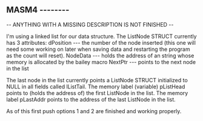 MASM4 --------
--------------


-- ANYTHING WITH A MISSING DESCRIPTION IS NOT FINISHED -- 




I'm using a linked list for our data structure.
The ListNode STRUCT currently has 3 attributes:
		dPosition 	--- the number of the node inserted
				(this one will need some working on later when saving data and restarting the program as the count will reset).
		NodeData	--- holds the address of an string whose memory is allocated by the bailey macro
		NextPtr		---	points to the next node in the list
		
The last node in the list currently points a ListNode STRUCT initialized to NULL in all fields called lListTail.
The memory label (variable) pListHead points to (holds the address of) the first ListNode in the list.
The memory label pLastAddr points to the address of the last ListNode in the list.

As of this first push options 1 and 2 are finished and working properly.